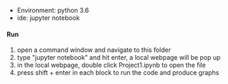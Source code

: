 * Environment: python 3.6
* ide: jupyter notebook
#### Run
1. open a command window and navigate to this folder
2. type "jupyter notebook" and hit enter, a local webpage will be pop up
3. in the local webpage, double click Project1.ipynb to open the file
4. press shift + enter in each block to run the code and produce graphs
